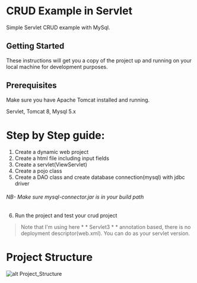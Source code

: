 # CRUD Example in Servlet

Simple Servlet CRUD example with MySql.

## Getting Started
These instructions will get you a copy of the project up and running on your local machine for development purposes.

## Prerequisites

Make sure you have Apache Tomcat installed and running.

Servlet, Tomcat 8, Mysql 5.x

# Step by Step guide:
1) Create a dynamic web project
2) Create a html file including input fields
3) Create a servlet(ViewServlet)
4) Create a pojo class
5) Create a DAO class and create database connection(mysql) with jdbc driver

###### NB- Make sure mysql-connector.jar is in your build path

6) Run the project and test your crud project

> Note that I'm using here * * Servlet3 * * annotation based, there is no deployment descriptor(web.xml). You can do as your servlet version.

# Project Structure

![alt Project_Structure](https://ms-demo-bucket.s3.us-east-2.amazonaws.com/demo1/crud_servlet.png)
